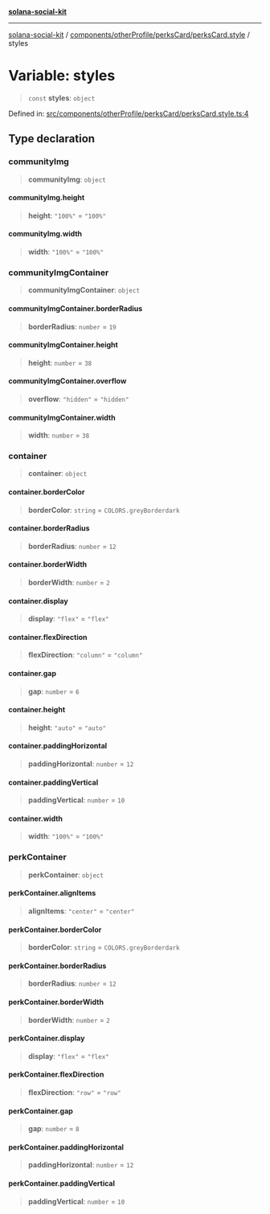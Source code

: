 [**solana-social-kit**](../../../../../README.md)

***

[solana-social-kit](../../../../../README.md) / [components/otherProfile/perksCard/perksCard.style](../README.md) / styles

# Variable: styles

> `const` **styles**: `object`

Defined in: [src/components/otherProfile/perksCard/perksCard.style.ts:4](https://github.com/SendArcade/solana-social-starter/blob/03568260ca96ed63f77049843c721de1cb011893/src/components/otherProfile/perksCard/perksCard.style.ts#L4)

## Type declaration

### communityImg

> **communityImg**: `object`

#### communityImg.height

> **height**: `"100%"` = `"100%"`

#### communityImg.width

> **width**: `"100%"` = `"100%"`

### communityImgContainer

> **communityImgContainer**: `object`

#### communityImgContainer.borderRadius

> **borderRadius**: `number` = `19`

#### communityImgContainer.height

> **height**: `number` = `38`

#### communityImgContainer.overflow

> **overflow**: `"hidden"` = `"hidden"`

#### communityImgContainer.width

> **width**: `number` = `38`

### container

> **container**: `object`

#### container.borderColor

> **borderColor**: `string` = `COLORS.greyBorderdark`

#### container.borderRadius

> **borderRadius**: `number` = `12`

#### container.borderWidth

> **borderWidth**: `number` = `2`

#### container.display

> **display**: `"flex"` = `"flex"`

#### container.flexDirection

> **flexDirection**: `"column"` = `"column"`

#### container.gap

> **gap**: `number` = `6`

#### container.height

> **height**: `"auto"` = `"auto"`

#### container.paddingHorizontal

> **paddingHorizontal**: `number` = `12`

#### container.paddingVertical

> **paddingVertical**: `number` = `10`

#### container.width

> **width**: `"100%"` = `"100%"`

### perkContainer

> **perkContainer**: `object`

#### perkContainer.alignItems

> **alignItems**: `"center"` = `"center"`

#### perkContainer.borderColor

> **borderColor**: `string` = `COLORS.greyBorderdark`

#### perkContainer.borderRadius

> **borderRadius**: `number` = `12`

#### perkContainer.borderWidth

> **borderWidth**: `number` = `2`

#### perkContainer.display

> **display**: `"flex"` = `"flex"`

#### perkContainer.flexDirection

> **flexDirection**: `"row"` = `"row"`

#### perkContainer.gap

> **gap**: `number` = `8`

#### perkContainer.paddingHorizontal

> **paddingHorizontal**: `number` = `12`

#### perkContainer.paddingVertical

> **paddingVertical**: `number` = `10`

